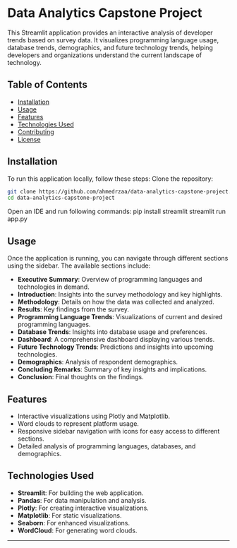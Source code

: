 # Data Analytics Capstone Project

This Streamlit application provides an interactive analysis of developer trends based on survey data. It visualizes programming language usage, database trends, demographics, and future technology trends, helping developers and organizations understand the current landscape of technology.

## Table of Contents

- [Installation](#installation)
- [Usage](#usage)
- [Features](#features)
- [Technologies Used](#technologies-used)
- [Contributing](#contributing)
- [License](#license)

## Installation

To run this application locally, follow these steps:
Clone the repository:
   ```bash
   git clone https://github.com/ahmedrzaa/data-analytics-capstone-project.git
   cd data-analytics-capstone-project
   ```
Open an IDE and run following commands:
   pip install streamlit
   streamlit run app.py

## Usage

Once the application is running, you can navigate through different sections using the sidebar. The available sections include:

- **Executive Summary**: Overview of programming languages and technologies in demand.
- **Introduction**: Insights into the survey methodology and key highlights.
- **Methodology**: Details on how the data was collected and analyzed.
- **Results**: Key findings from the survey.
- **Programming Language Trends**: Visualizations of current and desired programming languages.
- **Database Trends**: Insights into database usage and preferences.
- **Dashboard**: A comprehensive dashboard displaying various trends.
- **Future Technology Trends**: Predictions and insights into upcoming technologies.
- **Demographics**: Analysis of respondent demographics.
- **Concluding Remarks**: Summary of key insights and implications.
- **Conclusion**: Final thoughts on the findings.

## Features

- Interactive visualizations using Plotly and Matplotlib.
- Word clouds to represent platform usage.
- Responsive sidebar navigation with icons for easy access to different sections.
- Detailed analysis of programming languages, databases, and demographics.

## Technologies Used

- **Streamlit**: For building the web application.
- **Pandas**: For data manipulation and analysis.
- **Plotly**: For creating interactive visualizations.
- **Matplotlib**: For static visualizations.
- **Seaborn**: For enhanced visualizations.
- **WordCloud**: For generating word clouds.


----------------------------------------------------------
